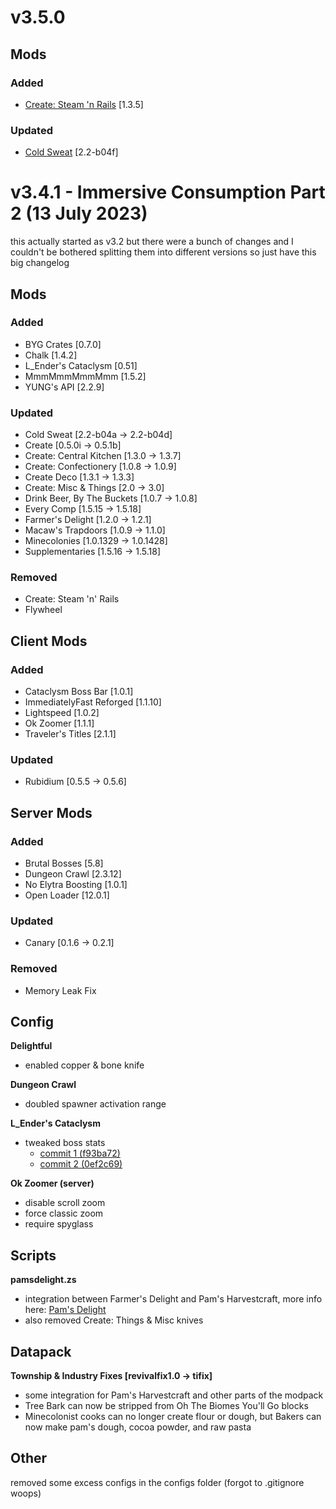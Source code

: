 # v3.5.0

## Mods
### Added
- [Create: Steam 'n Rails](https://modrinth.com/mod/create-steam-n-rails/version/1.3.5-forge-1.18.2) \[1.3.5\]
### Updated
- [Cold Sweat](https://legacy.curseforge.com/minecraft/mc-mods/cold-sweat/files/4591600) \[2.2-b04f\]


# v3.4.1 - Immersive Consumption Part 2 (13 July 2023)
this actually started as v3.2 but there were a bunch of changes and I couldn't be bothered splitting them into different versions so just have this big changelog

## Mods
### Added
- BYG Crates [0.7.0]
- Chalk [1.4.2]
- L_Ender's Cataclysm [0.51]
- MmmMmmMmmMmm [1.5.2]
- YUNG's API [2.2.9]
### Updated
- Cold Sweat [2.2-b04a -> 2.2-b04d]
- Create [0.5.0i -> 0.5.1b]
- Create: Central Kitchen [1.3.0 -> 1.3.7]
- Create: Confectionery [1.0.8 -> 1.0.9]
- Create Deco [1.3.1 -> 1.3.3]
- Create: Misc & Things [2.0 -> 3.0]
- Drink Beer, By The Buckets [1.0.7 -> 1.0.8]
- Every Comp [1.5.15 -> 1.5.18]
- Farmer's Delight [1.2.0 -> 1.2.1]
- Macaw's Trapdoors [1.0.9 -> 1.1.0]
- Minecolonies [1.0.1329 -> 1.0.1428]
- Supplementaries [1.5.16 -> 1.5.18]
### Removed
- Create: Steam 'n' Rails
- Flywheel

## Client Mods
### Added
- Cataclysm Boss Bar [1.0.1]
- ImmediatelyFast Reforged [1.1.10]
- Lightspeed [1.0.2]
- Ok Zoomer [1.1.1]
- Traveler's Titles [2.1.1]
### Updated
- Rubidium [0.5.5 -> 0.5.6]

## Server Mods
### Added
- Brutal Bosses [5.8]
- Dungeon Crawl [2.3.12]
- No Elytra Boosting [1.0.1]
- Open Loader [12.0.1]
### Updated
- Canary [0.1.6 -> 0.2.1]
### Removed
- Memory Leak Fix


## Config
**Delightful**
- enabled copper & bone knife

**Dungeon Crawl**
- doubled spawner activation range

**L_Ender's Cataclysm**
- tweaked boss stats
  - [commit 1 (f93ba72)](https://github.com/RozarSMP/Township-and-Industry/commit/f93ba72d709f6e5e6d49bff1726d29f171dc4df1)
  - [commit 2 (0ef2c69)](https://github.com/RozarSMP/Township-and-Industry/commit/0ef2c69abc9fe53e0ae89fdb4cd4b851cdeb62b7)

**Ok Zoomer (server)**
- disable scroll zoom
- force classic zoom
- require spyglass


## Scripts
**pamsdelight.zs**
- integration between Farmer's Delight and Pam's Harvestcraft, more info here: [Pam's Delight](https://github.com/RozarSMP/Township-and-Industry/wiki/Pam's-Delight)
- also removed Create: Things & Misc knives


## Datapack
**Township & Industry Fixes [revivalfix1.0 -> tifix]**
+ some integration for Pam's Harvestcraft and other parts of the modpack
+ Tree Bark can now be stripped from Oh The Biomes You'll Go blocks
+ Minecolonist cooks can no longer create flour or dough, but Bakers can now make pam's dough, cocoa powder, and raw pasta


## Other
removed some excess configs in the configs folder (forgot to .gitignore woops)

